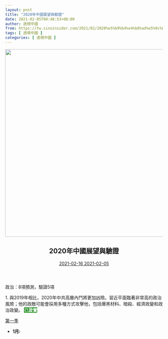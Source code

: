 ```yaml
---
layout: post
title: "2020年中國展望與驗證"
date: 2021-02-05T00:48:53+08:00
author: 透視中國
from: https://tw.sinoinsider.com/2021/02/2020%e5%b9%b4%e4%b8%ad%e5%9c%8b%e5%b1%95%e6%9c%9b%e8%88%87%e9%a9%97%e8%ad%89/
tags: [ 透視中國 ]
categories: [ 透視中國 ]
---
```


<article class="post-10263 post type-post status-publish format-standard has-post-thumbnail hentry category-2020-track-record" id="post-10263" itemscope="" itemtype="https://schema.org/CreativeWork">
 <div class="inside-article">
  <div class="featured-image page-header-image-single">
   <img alt="" class="attachment-full size-full" height="600" itemprop="image" sizes="(max-width: 900px) 100vw, 900px" src="https://tw.sinoinsider.com/wp-content/uploads/sites/2/2021/02/2020-China-outlook-verification.jpg" srcset="https://tw.sinoinsider.com/wp-content/uploads/sites/2/2021/02/2020-China-outlook-verification.jpg 900w, https://tw.sinoinsider.com/wp-content/uploads/sites/2/2021/02/2020-China-outlook-verification-450x300.jpg 450w, https://tw.sinoinsider.com/wp-content/uploads/sites/2/2021/02/2020-China-outlook-verification-768x512.jpg 768w, https://tw.sinoinsider.com/wp-content/uploads/sites/2/2021/02/2020-China-outlook-verification-300x200.jpg 300w, https://tw.sinoinsider.com/wp-content/uploads/sites/2/2021/02/2020-China-outlook-verification-600x400.jpg 600w" width="900"/>
  </div>
  <header class="entry-header">
   <h1 class="entry-title" itemprop="headline">
    2020年中國展望與驗證
   </h1>
   <div class="entry-meta">
    <span class="posted-on">
     <a href="https://tw.sinoinsider.com/2021/02/2020%e5%b9%b4%e4%b8%ad%e5%9c%8b%e5%b1%95%e6%9c%9b%e8%88%87%e9%a9%97%e8%ad%89/" rel="bookmark" title="00:48">
      <time class="updated" datetime="2021-02-16T00:41:24+08:00" itemprop="dateModified">
       2021-02-16
      </time>
      <time class="entry-date published" datetime="2021-02-05T00:48:53+08:00" itemprop="datePublished">
       2021-02-05
      </time>
     </a>
    </span>
   </div>
   <!-- .entry-meta -->
  </header>
  <!-- .entry-header -->
  <div class="entry-content" itemprop="text">
   <div class="elementor elementor-10263" data-elementor-id="10263" data-elementor-settings="[]" data-elementor-type="wp-post">
    <div class="elementor-inner">
     <div class="elementor-section-wrap">
      <section class="elementor-section elementor-top-section elementor-element elementor-element-967e619 elementor-section-boxed elementor-section-height-default elementor-section-height-default" data-element_type="section" data-id="967e619">
       <div class="elementor-container elementor-column-gap-default">
        <div class="elementor-row">
         <div class="elementor-column elementor-col-100 elementor-top-column elementor-element elementor-element-d2308ea" data-element_type="column" data-id="d2308ea">
          <div class="elementor-column-wrap elementor-element-populated">
           <div class="elementor-widget-wrap">
            <div class="elementor-element elementor-element-31a426e elementor-widget elementor-widget-menu-anchor" data-element_type="widget" data-id="31a426e" data-widget_type="menu-anchor.default">
             <div class="elementor-widget-container">
              <div class="elementor-menu-anchor" id="1">
              </div>
             </div>
            </div>
            <div class="elementor-element elementor-element-e40fe08 elementor-widget-divider--view-line_text elementor-widget-divider--element-align-center elementor-widget elementor-widget-divider" data-element_type="widget" data-id="e40fe08" data-widget_type="divider.default">
             <div class="elementor-widget-container">
              <div class="elementor-divider">
               <span class="elementor-divider-separator">
                <span class="elementor-divider__text elementor-divider__element">
                 政治：8項預測，驗證5項
                </span>
               </span>
              </div>
             </div>
            </div>
            <div class="elementor-element elementor-element-3401255 elementor-widget elementor-widget-text-editor" data-element_type="widget" data-id="3401255" data-widget_type="text-editor.default">
             <div class="elementor-widget-container">
              <div class="elementor-text-editor elementor-clearfix">
               <p>
                1. 與2019年相比，2020年中共高層內鬥將更加凶險。習近平面臨著非常高的政治風險；他的政敵可能會採用多種方式攻擊他，包括爆黑材料、暗殺、經濟政變和政治政變。
                <span style="background-color: #008000; color: white;">
                 <strong>
                  已證實
                 </strong>
                </span>
               </p>
              </div>
             </div>
            </div>
            <div class="elementor-element elementor-element-ff0996e elementor-widget elementor-widget-toggle" data-element_type="widget" data-id="ff0996e" data-widget_type="toggle.default">
             <div class="elementor-widget-container">
              <div class="elementor-toggle" role="tablist">
               <div class="elementor-toggle-item">
                <div aria-controls="elementor-tab-content-2671" class="elementor-tab-title" data-tab="1" id="elementor-tab-title-2671" role="tab">
                 <span aria-hidden="true" class="elementor-toggle-icon elementor-toggle-icon-left">
                  <span class="elementor-toggle-icon-closed">
                   <i class="far fa-arrow-alt-circle-right">
                   </i>
                  </span>
                  <span class="elementor-toggle-icon-opened">
                   <i class="elementor-toggle-icon-opened far fa-arrow-alt-circle-up">
                   </i>
                  </span>
                 </span>
                 <a class="elementor-toggle-title" href="">
                  第一季
                 </a>
                </div>
                <div aria-labelledby="elementor-tab-title-2671" class="elementor-tab-content elementor-clearfix" data-tab="1" id="elementor-tab-content-2671" role="tabpanel">
                 <ul>
                  <li>
                   <strong>
                    1月:
                   </strong>
                  </li>
                 </ul>
                </div>
               </div>
              </div>
             </div>
            </div>
           </div>
          </div>
         </div>
        </div>
       </div>
      </section>
     </div>
    </div>
   </div>
  </div>
 </div>
</article>
